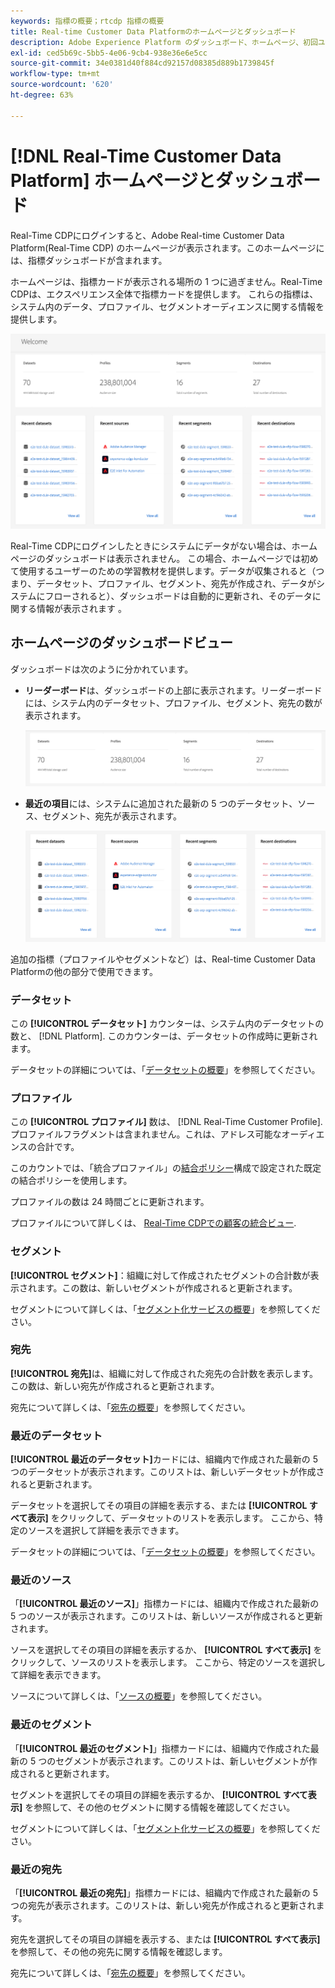 ```yaml
---
keywords: 指標の概要；rtcdp 指標の概要
title: Real-time Customer Data Platformのホームページとダッシュボード
description: Adobe Experience Platform のダッシュボード、ホームページ、初回ユーザーエクスペリエンス
exl-id: ced5b69c-5bb5-4e06-9cb4-938e36e6e5cc
source-git-commit: 34e0381d40f884cd92157d08385d889b1739845f
workflow-type: tm+mt
source-wordcount: '620'
ht-degree: 63%

---
```


# [!DNL Real-Time Customer Data Platform] ホームページとダッシュボード

Real-Time CDPにログインすると、Adobe Real-time Customer Data Platform(Real-Time CDP) のホームページが表示されます。このホームページには、指標ダッシュボードが含まれます。

ホームページは、指標カードが表示される場所の 1 つに過ぎません。Real-Time CDPは、エクスペリエンス全体で指標カードを提供します。 これらの指標は、システム内のデータ、プロファイル、セグメントオーディエンスに関する情報を提供します。

![画像](assets/home.png)

Real-Time CDPにログインしたときにシステムにデータがない場合は、ホームページのダッシュボードは表示されません。 この場合、ホームページでは初めて使用するユーザーのための学習教材を提供します。データが収集されると（つまり、<!--sources-->データセット、プロファイル、セグメント、宛先が作成され、データがシステムにフローされると）、ダッシュボードは自動的に更新され、そのデータに関する情報が表示されます <!-- in metric cards-->。

## ホームページのダッシュボードビュー

<!--The dashboard shows information in several areas. Each category of information displays for the time range shown beneath the data.-->

ダッシュボードは次のように分かれています<!-- two areas.-->。

* **リーダーボード**&#x200B;は、ダッシュボードの上部に表示されます。リーダーボードには、システム内のデータセット、プロファイル、セグメント、宛先の数が表示されます。

   ![画像](assets/leaderboard.png)

<!-- * **Metric cards** display beneath the leaderboard. Metric cards show additional information, such as percentages or trends. Metric cards appear as data is collected.
    ![image](assets/home-metrics.jpg)
Some information is shown in different ways on both the leaderboard and metric cards. -->
* **最近の項目**&#x200B;には、システムに追加された最新の 5 つのデータセット、ソース、セグメント、宛先が表示されます。

   ![画像](assets/recent.png)

追加の指標（プロファイルやセグメントなど）は、Real-time Customer Data Platformの他の部分で使用できます。

### データセット

この **[!UICONTROL データセット]** カウンターは、システム内のデータセットの数と、 [!DNL Platform]. このカウンターは、データセットの作成時に更新されます。

データセットの詳細については、「[データセットの概要](../catalog/datasets/overview.md)」を参照してください。

### プロファイル

この **[!UICONTROL プロファイル]** 数は、 [!DNL Real-Time Customer Profile]. プロファイルフラグメントは含まれません。これは、アドレス可能なオーディエンスの合計です。

このカウントでは、「統合プロファイル」の[結合ポリシー](profile/merge-policies.md)構成で設定された既定の結合ポリシーを使用します。

プロファイルの数は 24 時間ごとに更新されます。

プロファイルについて詳しくは、 [Real-Time CDPでの顧客の統合ビュー](profile/profile-overview.md).

### セグメント

**[!UICONTROL セグメント]**：組織に対して作成されたセグメントの合計数が表示されます。この数は、新しいセグメントが作成されると更新されます。

セグメントについて詳しくは、「[セグメント化サービスの概要](segmentation/segmentation-overview.md)」を参照してください。

### 宛先

**[!UICONTROL 宛先]**&#x200B;は、組織に対して作成された宛先の合計数を表示します。この数は、新しい宛先が作成されると更新されます。

宛先について詳しくは、「[宛先の概要](destinations/overview.md)」を参照してください。

<!-- ### Successful profile records

In the leaderboard **[!UICONTROL Successful profile records]** shows the total number of records that have been successfully processed into the profile.

There is also a metric card that shows the percentage of successful records. Select **[!UICONTROL View datasets]** to see more details about the profile records. Hover over the colored area of the graph to see additional details:

![image](assets/home-profilerecords-details.PNG)

The number of successful profile records is updated hourly. 

For more information about profiles, see [A unified view of your customer in Real-Time CDP](profile/profile-overview.md).

### Total profile records

The **[!UICONTROL Total profile records]** metric card shows the total number of data records enabled to feed into the profiles, and the percentage that are successful, updated once per day. This does not include all data in the data lake, because some data might not be enabled to feed into the profiles.

 Hover over the colored area of the graph to see additional details about the successful profiles:

![image](assets/home-profile-details.PNG)

Select **[!UICONTROL View profiles]** to see more details about the profile records.

For more information about profiles, see [A unified view of your customer in Real-Time CDP](profile/profile-overview.md).

For more information about viewing a specific profile, see [Profile viewer](profile/profile-viewer.md).

### Failed profile records

In the leaderboard, **[!UICONTROL Failed profile records]** counts the number of records that failed to process into the profile.

The **[!UICONTROL Failed profile records]** metric card shows this count, and includes a graphical representation that helps you see how failures have trended during the time shown below the graphic. This chart is updated hourly. Select **[!UICONTROL View datasets]** to see more details about the profile records.

The number of failed profile records is updated hourly. -->

### 最近のデータセット

**[!UICONTROL 最近のデータセット]**&#x200B;カードには、組織内で作成された最新の 5 つのデータセットが表示されます。このリストは、新しいデータセットが作成されると更新されます。

データセットを選択してその項目の詳細を表示する、または **[!UICONTROL すべて表示]** をクリックして、データセットのリストを表示します。 ここから、特定のソースを選択して詳細を表示できます。

データセットの詳細については、「[データセットの概要](../catalog/datasets/overview.md)」を参照してください。

### 最近のソース

「**[!UICONTROL 最近のソース]**」指標カードには、組織内で作成された最新の 5 つのソースが表示されます。このリストは、新しいソースが作成されると更新されます。

ソースを選択してその項目の詳細を表示するか、 **[!UICONTROL すべて表示]** をクリックして、ソースのリストを表示します。 ここから、特定のソースを選択して詳細を表示できます。

ソースについて詳しくは、「[ソースの概要](sources/sources-overview.md)」を参照してください。

### 最近のセグメント

「**[!UICONTROL 最近のセグメント]**」指標カードには、組織内で作成された最新の 5 つのセグメントが表示されます。このリストは、新しいセグメントが作成されると更新されます。

セグメントを選択してその項目の詳細を表示するか、 **[!UICONTROL すべて表示]** を参照して、その他のセグメントに関する情報を確認してください。

セグメントについて詳しくは、「[セグメント化サービスの概要](segmentation/segmentation-overview.md)」を参照してください。

### 最近の宛先

「**[!UICONTROL 最近の宛先]**」指標カードには、組織内で作成された最新の 5 つの宛先が表示されます。このリストは、新しい宛先が作成されると更新されます。

宛先を選択してその項目の詳細を表示する、または **[!UICONTROL すべて表示]** を参照して、その他の宛先に関する情報を確認します。

宛先について詳しくは、「[宛先の概要](destinations/overview.md)」を参照してください。
